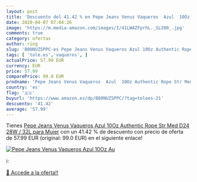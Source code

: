 ```yaml
---
layout: post
title: 'Descuento del 41.42 % en Pepe Jeans Venus Vaqueros  Azul  10Oz Au'
date: 2020-04-07 07:04:26
image: 'https://m.media-amazon.com/images/I/41LWAZFprhL._SL200_.jpg'
comments: true
category: ofertas
author: ring
slug: 'B00NUZ5PPC-es Pepe Jeans Venus Vaqueros Azul 10Oz Authentic Rope Str Med...'
tags: [ 'tole.es','vaqueros', ]
actualPrice: 57.99 EUR
currency: EUR
price: 57.99
comparePrice: 99.0 EUR
prodname: 'Pepe Jeans Venus Vaqueros  Azul  10Oz Authentic Rope Str Med D24   28W / 32L para Mujer'
country: 'es'
flag: '🇪🇸'
buyurl: 'https://www.amazon.es/dp/B00NUZ5PPC/?tag=tolees-21'
descuento: '41.42'
average: '57.99'
---
```


Tienes [Pepe Jeans Venus Vaqueros  Azul  10Oz Authentic Rope Str Med D24   28W / 32L para Mujer](https://www.amazon.es/dp/B00NUZ5PPC/?tag=tolees-21) con un 41.42 % de descuento con precio de oferta de 57.99 EUR (original: 99.0 EUR) en el siguiente enlace!

[![Pepe Jeans Venus Vaqueros  Azul  10Oz Au](https://m.media-amazon.com/images/I/41LWAZFprhL._SL200_.jpg)](https://www.amazon.es/dp/B00NUZ5PPC/?tag=tolees-21)

ℹ️:


[🛒 Accede a la oferta!!](https://www.amazon.es/dp/B00NUZ5PPC/?tag=tolees-21)

